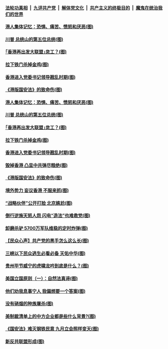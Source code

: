 

####  [法轮功真相](../../../../basic/blob/master/README.md?t=07051402) &nbsp;|&nbsp; [九评共产党](../../../../9ping.md/blob/master/README.md?t=07051402) &nbsp;|&nbsp; [解体党文化](../../../../jtdwh.md/blob/master/README.md?t=07051402)  &nbsp;|&nbsp; [共产主义的终极目的](../../../../gczydzjmd.md/blob/master/README.md?t=07051402) &nbsp;|&nbsp; [魔鬼在统治我们的世界](../../../../mgztzwmdsj.md/blob/master/README.md?t=07051402) 

#### [港人集体记忆：恐惧、痛苦、愤怒和厌恶(图)](../pages/p4/938710.md?t=07051402) 

#### [川普 总统山的第五位总统(图)](../pages/p4/938647.md?t=07051402) 

#### [｢香港再出发大联盟｣怠工？(图)](../pages/p4/938701.md?t=07051402) 

#### [拉下铁门杀掉金鸡(图)](../pages/p4/938671.md?t=07051402) 

#### [香港进入党委书记领导戡乱时期(图)](../pages/p4/938667.md?t=07051402) 

#### [《港版国安法》的致命伤(图)](../pages/p4/938700.md?t=07051402) 

#### [港人集体记忆：恐惧、痛苦、愤怒和厌恶(图)](../pages/p4/938710.md?t=07051402) 

#### [川普 总统山的第五位总统(图)](../pages/p4/938647.md?t=07051402) 

#### [｢香港再出发大联盟｣怠工？(图)](../pages/p4/938701.md?t=07051402) 

#### [拉下铁门杀掉金鸡(图)](../pages/p4/938671.md?t=07051402) 

#### [香港进入党委书记领导戡乱时期(图)](../pages/p4/938667.md?t=07051402) 

#### [毁掉香港 凸显中共弹尽粮绝(图)](../pages/p4/938674.md?t=07051402) 

#### [《港版国安法》的致命伤(图)](../pages/p4/938700.md?t=07051402) 

#### [境外势力 妄议香港 不服来抓(图)](../pages/p4/938616.md?t=07051402) 

#### [“战略伙伴”公开打脸 北京尴尬(图)](../pages/p4/938610.md?t=07051402) 

#### [倒行逆施天怒人怨 闪电“造法”也难救党(图)](../pages/p4/938609.md?t=07051402) 

#### [卸磨杀驴 5700万军队维稳的定时炸弹(图)](../pages/p4/938607.md?t=07051402) 

#### [【民众心声】共产党的黑手怎么这么长(图)](../pages/p4/938456.md?t=07051402) 

#### [三峡以下民众逃生必看必备 天佑中华(图)](../pages/p4/938593.md?t=07051402) 

#### [贵州毕节威宁的虎啸龙吟到底是什么？(图)](../pages/p4/938596.md?t=07051402) 

#### [美国立国原则（一）：自然法真谛(图)](../pages/p4/938484.md?t=07051402) 

#### [他们劝我息事宁人 我偏想要一个答案(图)](../pages/p4/938491.md?t=07051402) 

#### [没有硝烟的种族屠杀(图)](../pages/p4/938489.md?t=07051402) 

#### [美制裁清单上的中方企业都是些什么背景?(图)](../pages/p4/938486.md?t=07051402) 

#### [《国安法》难灭钢铁民意 九月立会照样变天(图)](../pages/p4/938485.md?t=07051402) 

#### [新反共联盟形成(图)](../pages/p4/938480.md?t=07051402) 

